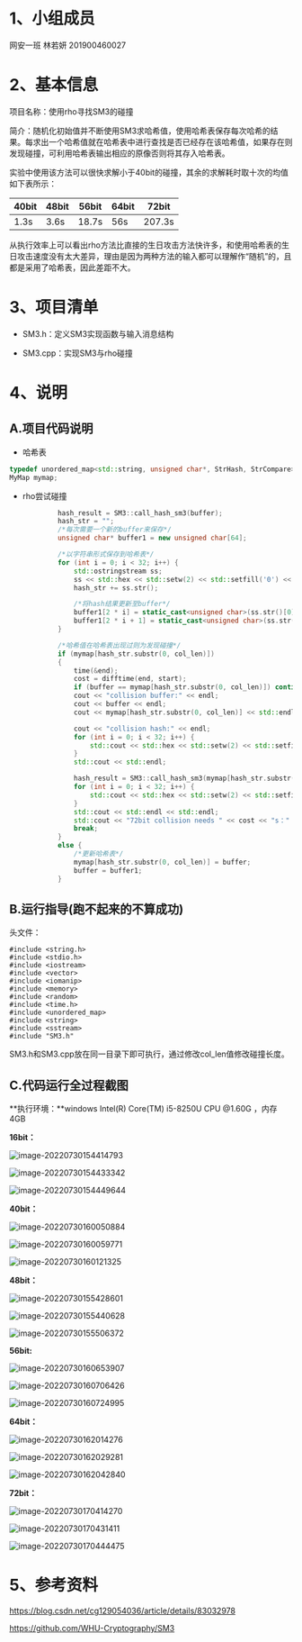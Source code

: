 # 1、小组成员

网安一班 林若妍 201900460027



# 2、基本信息

项目名称：使用rho寻找SM3的碰撞

简介：随机化初始值并不断使用SM3求哈希值，使用哈希表保存每次哈希的结果。每求出一个哈希值就在哈希表中进行查找是否已经存在该哈希值，如果存在则发现碰撞，可利用哈希表输出相应的原像否则将其存入哈希表。

实验中使用该方法可以很快求解小于40bit的碰撞，其余的求解耗时取十次的均值如下表所示：

| **40bit** | 48bit | 56bit | 64bit | 72bit  |
| --------- | ----- | ----- | ----- | ------ |
| 1.3s      | 3.6s  | 18.7s | 56s   | 207.3s |

从执行效率上可以看出rho方法比直接的生日攻击方法快许多，和使用哈希表的生日攻击速度没有太大差异，理由是因为两种方法的输入都可以理解作“随机”的，且都是采用了哈希表，因此差距不大。





# 3、项目清单

- SM3.h：定义SM3实现函数与输入消息结构

- SM3.cpp：实现SM3与rho碰撞



# 4、说明

## A.项目代码说明

- 哈希表

```C++
typedef unordered_map<std::string, unsigned char*, StrHash, StrCompare> MyMap;
MyMap mymap;
```

- rho尝试碰撞

```C++
			hash_result = SM3::call_hash_sm3(buffer);
			hash_str = "";
			/*每次需要一个新的buffer来保存*/
			unsigned char* buffer1 = new unsigned char[64]; 

			/*以字符串形式保存到哈希表*/
			for (int i = 0; i < 32; i++) {
				std::ostringstream ss;
				ss << std::hex << std::setw(2) << std::setfill('0') << hash_result[i];
				hash_str += ss.str();

				/*将hash结果更新至buffer*/
				buffer1[2 * i] = static_cast<unsigned char>(ss.str()[0]);
				buffer1[2 * i + 1] = static_cast<unsigned char>(ss.str()[1]);
			}

			/*哈希值在哈希表出现过则为发现碰撞*/
			if (mymap[hash_str.substr(0, col_len)])
			{
				time(&end);
				cost = difftime(end, start);
				if (buffer == mymap[hash_str.substr(0, col_len)]) continue;
				cout << "collision buffer:" << endl;
				cout << buffer << endl;
				cout << mymap[hash_str.substr(0, col_len)] << std::endl << std::endl;

				cout << "collision hash:" << endl;
				for (int i = 0; i < 32; i++) {
					std::cout << std::hex << std::setw(2) << std::setfill('0') << hash_result[i];
				}
				std::cout << std::endl;

				hash_result = SM3::call_hash_sm3(mymap[hash_str.substr(0, col_len)]);
				for (int i = 0; i < 32; i++) {
					std::cout << std::hex << std::setw(2) << std::setfill('0') << hash_result[i];
				}
				std::cout << std::endl << std::endl;
				std::cout << "72bit collision needs " << cost << "s：" << std::endl << std::endl;
				break;
			}
			else {
				/*更新哈希表*/
				mymap[hash_str.substr(0, col_len)] = buffer;
				buffer = buffer1;
			}
```



## B.运行指导(跑不起来的不算成功)

头文件：

```
#include <string.h>
#include <stdio.h>
#include <iostream>
#include <vector>
#include <iomanip>
#include <memory>
#include <random>
#include <time.h>
#include <unordered_map>
#include <string>
#include <sstream>
#include "SM3.h"
```

SM3.h和SM3.cpp放在同一目录下即可执行，通过修改col_len值修改碰撞长度。



## C.代码运行全过程截图

**执行环境：**windows Intel(R) Core(TM) i5-8250U CPU @1.60G ，内存4GB

**16bit：**

![image-20220730154414793](C:\Users\huinun\AppData\Roaming\Typora\typora-user-images\image-20220730154414793.png)

![image-20220730154433342](C:\Users\huinun\AppData\Roaming\Typora\typora-user-images\image-20220730154433342.png)

![image-20220730154449644](C:\Users\huinun\AppData\Roaming\Typora\typora-user-images\image-20220730154449644.png)



**40bit：**

![image-20220730160050884](C:\Users\huinun\AppData\Roaming\Typora\typora-user-images\image-20220730160050884.png)

![image-20220730160059771](C:\Users\huinun\AppData\Roaming\Typora\typora-user-images\image-20220730160059771.png)

![image-20220730160121325](C:\Users\huinun\AppData\Roaming\Typora\typora-user-images\image-20220730160121325.png)



**48bit：**

![image-20220730155428601](C:\Users\huinun\AppData\Roaming\Typora\typora-user-images\image-20220730155428601.png)

![image-20220730155440628](C:\Users\huinun\AppData\Roaming\Typora\typora-user-images\image-20220730155440628.png)

![image-20220730155506372](C:\Users\huinun\AppData\Roaming\Typora\typora-user-images\image-20220730155506372.png)



**56bit:**

![image-20220730160653907](C:\Users\huinun\AppData\Roaming\Typora\typora-user-images\image-20220730160653907.png)

![image-20220730160706426](C:\Users\huinun\AppData\Roaming\Typora\typora-user-images\image-20220730160706426.png)

![image-20220730160724995](C:\Users\huinun\AppData\Roaming\Typora\typora-user-images\image-20220730160724995.png)



**64bit：**

![image-20220730162014276](C:\Users\huinun\AppData\Roaming\Typora\typora-user-images\image-20220730162014276.png)

![image-20220730162029281](C:\Users\huinun\AppData\Roaming\Typora\typora-user-images\image-20220730162029281.png)

![image-20220730162042840](C:\Users\huinun\AppData\Roaming\Typora\typora-user-images\image-20220730162042840.png)



**72bit：**

![image-20220730170414270](C:\Users\huinun\AppData\Roaming\Typora\typora-user-images\image-20220730170414270.png)

![image-20220730170431411](C:\Users\huinun\AppData\Roaming\Typora\typora-user-images\image-20220730170431411.png)

![image-20220730170444475](C:\Users\huinun\AppData\Roaming\Typora\typora-user-images\image-20220730170444475.png)

# 5、参考资料

https://blog.csdn.net/cg129054036/article/details/83032978

https://github.com/WHU-Cryptography/SM3



